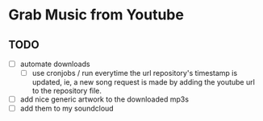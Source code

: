 # Grab Music from Youtube

## TODO

- [ ] automate downloads
    - [ ] use cronjobs / run everytime the url repository's timestamp is updated, ie, a new song request is made by adding the youtube url to the repository file.
- [ ] add nice generic artwork to the downloaded mp3s
- [ ] add them to my soundcloud
